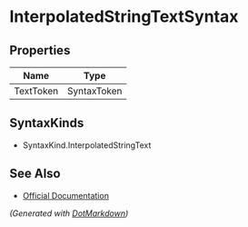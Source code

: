 # InterpolatedStringTextSyntax

## Properties

| Name      | Type        |
| --------- | ----------- |
| TextToken | SyntaxToken |

## SyntaxKinds

* SyntaxKind\.InterpolatedStringText

## See Also

* [Official Documentation](https://docs.microsoft.com/en-us/dotnet/api/microsoft.codeanalysis.csharp.syntax.interpolatedstringtextsyntax)


*\(Generated with [DotMarkdown](http://github.com/JosefPihrt/DotMarkdown)\)*